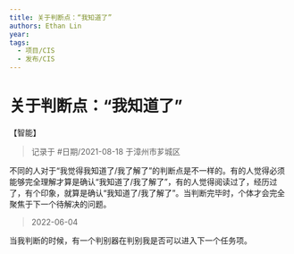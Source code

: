 ```yaml
---
title: 关于判断点：“我知道了”
authors: Ethan Lin
year:
tags:
  - 项目/CIS 
  - 发布/CIS 
---
```



# 关于判断点：“我知道了”





<category>【智能】</category>

> 记录于 #日期/2021-08-18 于漳州市芗城区


不同的人对于“我觉得我知道了/我了解了”的判断点是不一样的。有的人觉得必须能够完全理解才算是确认“我知道了/我了解了”，有的人觉得阅读过了，经历过了，有个印象，就算是确认“我知道了/我了解了”。当判断完毕时，个体才会完全聚焦于下一个待解决的问题。

> 2022-06-04 

当我判断的时候，有一个判别器在判别我是否可以进入下一个任务项。